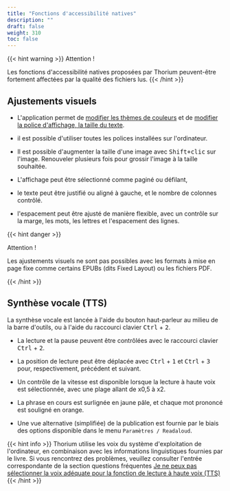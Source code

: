 ```yaml
---
title: "Fonctions d'accessibilité natives"
description: ""
draft: false
weight: 310
toc: false
---
```


{{< hint warning >}}
Attention !

Les fonctions d'accessibilité natives proposées par Thorium peuvent-être 
fortement affectées par la qualité des fichiers lus. 
{{< /hint >}}


## Ajustements visuels

- L'application permet de [modifier les thèmes de couleurs](/thorium-reader-doc/fr/210_reading/215_ReadingParameters/#th%c3%a8me) et de [modifier la police d'affichage, la taille du texte](/thorium-reader-doc/fr/210_reading/215_ReadingParameters/#texte).

- il est possible d'utiliser toutes les polices installées sur l'ordinateur.

- Il est possible d'augmenter la taille d'une image avec <kbd>Shift+clic</kbd> sur l'image. Renouveler plusieurs fois pour grossir l'image à la taille souhaitée.

- L'affichage peut être sélectionné comme paginé ou défilant, 

- le texte peut être justifié ou aligné à gauche, et le nombre de colonnes contrôlé. 

- l'espacement peut être ajusté de manière flexible, avec un contrôle sur la marge, les mots, les lettres et l'espacement des lignes. 

{{< hint danger >}}

Attention !

Les ajustements visuels ne sont pas possibles avec les formats à mise en page 
fixe comme certains EPUBs (dits <span lang="en">Fixed Layout</span>) 
ou les fichiers PDF.

{{< /hint >}}

## Synthèse vocale (TTS)

La synthèse vocale est lancée à l'aide du bouton haut-parleur au milieu de la 
barre d'outils, ou à l'aide du raccourci clavier <kbd>Ctrl</kbd> + <kbd>2</kbd>.

* La lecture et la pause peuvent être contrôlées avec le raccourci clavier 
<kbd>Ctrl</kbd> + <kbd>2</kbd>.

* La position de lecture peut être déplacée avec <kbd>Ctrl</kbd> + <kbd>1</kbd> 
et <kbd>Ctrl</kbd> + <kbd>3</kbd> pour, respectivement, précédent et suivant.

* Un contrôle de la vitesse est disponible lorsque la lecture à haute voix 
est sélectionnée, avec une plage allant de x0,5 à x2.

* La phrase en cours est surlignée en jaune pâle, et chaque mot prononcé est 
souligné en orange.

* Une vue alternative (simplifiée) de la publication est fournie par le biais 
des options disponible dans le menu `Paramètres / Readaloud`.

{{< hint info >}}
Thorium utilise les voix du système d'exploitation de l'ordinateur, en combinaison avec les informations linguistiques fournies par le livre. Si vous rencontrez des problèmes, veuillez consulter l'entrée correspondante de la section questions fréquentes [Je ne peux pas sélectionner la voix adéquate pour la fonction de lecture à haute voix (TTS)](../400_ressources/430_faq#TTSvoicesFR)
{{< /hint >}}
